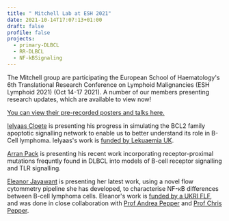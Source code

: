 ```yaml
---
title: " Mitchell Lab at ESH 2021"
date: 2021-10-14T17:07:13+01:00
draft: false
profile: false 
projects:
  - primary-DLBCL
  - RR-DLBCL
  - NF-kBSignaling
---
```

The Mitchell group are participating the European School of Haematology's 6th Translational Research Conference on Lymphoid Malignancies (ESH Lymphoid 2021) (Oct 14-17 2021). A number of our members presenting research updates, which are available to view now!
 
[You can view their pre-recorded posters and talks here.](https://lymphoid-2021.esh.live/scientific-programme/) 

[Ielyaas Cloete](../../author/ielyaas-cloete/) is presenting his progress in simulating the BCL2 family apoptotic signalling network to enable us to better understand its role in B-Cell lymphoma. Ielyaas's work is [funded by Lekuaemia UK](project/primary-dlbcl/). 

[Arran Pack](../../author/arran-pack/) is presenting his recent work incorporating receptor-proximal mutations frequntly found in DLBCL into models of B-cell receptor signalling and TLR signalling.

[Eleanor Jayawant](../../author/eleanor-jayawant/) is presenting her latest work, using a novel flow cytommetry pipeline she has developed, to characterise NF-κB differences between B-cell lymphoma cells. Eleanor's work is [funded by a UKRI FLF](project/rr-dlbcl/), and was done in close collaboration with [Prof Andrea Pepper](https://www.bsms.ac.uk/about/contact-us/staff/professor-andrea-pepper.aspx) and [Prof Chris Pepper](https://www.bsms.ac.uk/about/contact-us/staff/professor-chris-pepper.aspx).

